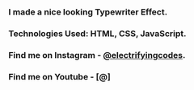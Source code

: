 ### I made a nice looking Typewriter Effect.

### Technologies Used: HTML, CSS, JavaScript.

### Find me on Instagram - [@electrifyingcodes][Instagram].
### Find me on Youtube - [@]

[Instagram]: https://www.instagram.com/electrifyingcodes